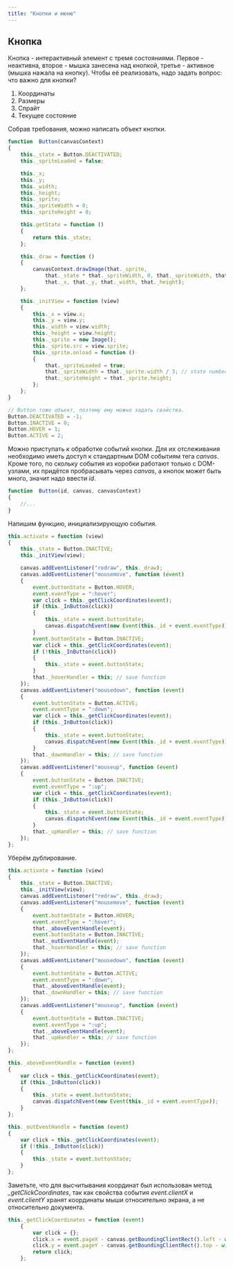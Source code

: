 ```yaml
---
title: "Кнопки и меню"
---
```


## Кнопка
Кнопка - интерактивный элемент с тремя состояниями. Первое - неактивна, второе - мышка занесена над кнопкой, третье - активное (мышка нажала на кнопку). Чтобы её реализовать, надо задать вопрос: что важно для кнопки?

 1. Координаты
 2. Размеры
 3. Спрайт
 4. Текущее состояние

Собрав требования, можно написать объект кнопки.

```js
function  Button(canvasContext)
{
    this._state = Button.DEACTIVATED;
    this._spriteLoaded = false;

    this._x;
    this._y;
    this._width;
    this._height;
    this._sprite;
    this._spriteWidth = 0;
    this._spriteHeight = 0;

    this.getState = function ()
    {
        return this._state;
    };

    this._draw = function ()
    {
        canvasContext.drawImage(that._sprite,
            that._state * that._spriteWidth, 0, that._spriteWidth, that._spriteHeight,
            that._x, that._y, that._width, that._height);
    };

    this._initView = function (view)
    {
        this._x = view.x;
        this._y = view.y;
        this._width = view.width;
        this._height = view.height;
        this._sprite = new Image();
        this._sprite.src = view.sprite;
        this._sprite.onload = function ()
        {
            that._spriteLoaded = true;
            that._spriteWidth = that._sprite.width / 3; // state number
            that._spriteHeight = that._sprite.height;
        };
    };
}

// Button тоже объект, поэтому ему можно задать свойства.
Button.DEACTIVATED = -1;
Button.INACTIVE = 0;
Button.HOVER = 1;
Button.ACTIVE = 2;
```

Можно приступать к обработке событий кнопки. Для их отслеживания необходимо иметь доступ к стандартным DOM событиям тега *canvas*. Кроме того, по скольку события из коробки работают только с DOM-узлами, их придётся пробрасывать через *canvas*, а кнопок может быть много, значит надо ввести *id*.

```js
function  Button(id, canvas, canvasContext)
{
    //...
}
```

Напишим функцию, инициализирующую события.

```js
this.activate = function (view)
{
    this._state = Button.INACTIVE;
    this._initView(view);

    canvas.addEventListener("redraw", this._draw);
    canvas.addEventListener("mousemove", function (event)
    {
        event.buttonState = Button.HOVER;
        event.eventType = ":hover";
        var click = this._getClickCoordinates(event);
        if (this._InButton(click))
        {
            this._state = event.buttonState;
            canvas.dispatchEvent(new Event(this._id + event.eventType));
        }
        event.buttonState = Button.INACTIVE;
        var click = this._getClickCoordinates(event);
        if (!this._InButton(click))
        {
            this._state = event.buttonState;
        }
        that._hoverHandler = this; // save function
    });
    canvas.addEventListener("mousedown", function (event)
    {
        event.buttonState = Button.ACTIVE;
        event.eventType = ":down";
        var click = this._getClickCoordinates(event);
        if (this._InButton(click))
        {
            this._state = event.buttonState;
            canvas.dispatchEvent(new Event(this._id + event.eventType));
        }
        that._downHandler = this; // save function
    });
    canvas.addEventListener("mouseup", function (event)
    {
        event.buttonState = Button.INACTIVE;
        event.eventType = ":up";
        var click = this._getClickCoordinates(event);
        if (this._InButton(click))
        {
            this._state = event.buttonState;
            canvas.dispatchEvent(new Event(this._id + event.eventType));
        }
        that._upHandler = this; // save function
    });
};
```

Уберём дублирование.

```js
this.activate = function (view)
{
    this._state = Button.INACTIVE;
    this._initView(view);
    canvas.addEventListener("redraw", this._draw);
    canvas.addEventListener("mousemove", function (event)
    {
        event.buttonState = Button.HOVER;
        event.eventType = ":hover";
        that._aboveEventHandle(event);
        event.buttonState = Button.INACTIVE;
        that._outEventHandle(event);
        that._hoverHandler = this; // save function
    });
    canvas.addEventListener("mousedown", function (event)
    {
        event.buttonState = Button.ACTIVE;
        event.eventType = ":down";
        that._aboveEventHandle(event);
        that._downHandler = this; // save function
    });
    canvas.addEventListener("mouseup", function (event)
    {
        event.buttonState = Button.INACTIVE;
        event.eventType = ":up";
        that._aboveEventHandle(event);
        that._upHandler = this; // save function
    });
};

this._aboveEventHandle = function (event)
{
    var click = this._getClickCoordinates(event);
    if (this._InButton(click))
    {
        this._state = event.buttonState;
        canvas.dispatchEvent(new Event(this._id + event.eventType));
    }
};

this._outEventHandle = function (event)
{
    var click = this._getClickCoordinates(event);
    if (!this._InButton(click))
    {
        this._state = event.buttonState;
    }
};
```

Заметьте, что для высчитывания координат был использован метод *_getClickCoordinates*, так как свойства события *event.clientX* и *event.clientY* хранят координаты мыши относительно экрана, а не относительно документа.

```js
this._getClickCoordinates = function (event)
    {
        var click = {};
        click.x = event.pageX - canvas.getBoundingClientRect().left - window.scrollX;
        click.y = event.pageY - canvas.getBoundingClientRect().top - window.scrollY;
        return click;
    };
```
